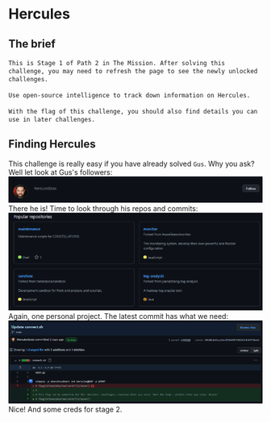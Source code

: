 # Hercules

## The brief

```
This is Stage 1 of Path 2 in The Mission. After solving this challenge, you may need to refresh the page to see the newly unlocked challenges.

Use open-source intelligence to track down information on Hercules.

With the flag of this challenge, you should also find details you can use in later challenges.
```

## Finding Hercules

This challenge is really easy if you have already solved `Gus`. Why you ask? Well let look at Gus's followers:
</br>
![Hercules](./Hercules.png)
</br>
There he is! Time to look through his repos and commits:
</br>
![repos](./repos.png)
</br>
Again, one personal project. The latest commit has what we need:
</br>
![commit](./commit.png)
</br>
Nice! And some creds for stage 2.